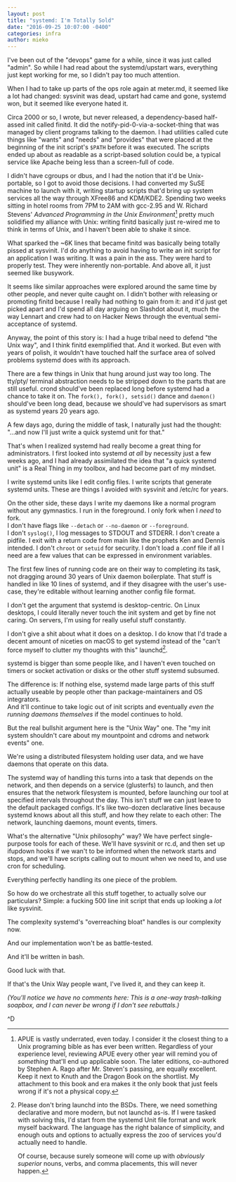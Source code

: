 ```yaml
---
layout: post
title: "systemd: I'm Totally Sold"
date: "2016-09-25 10:07:00 -0400"
categories: infra
author: mieko
---
```


I've been out of the "devops" game for a while, since it was just called
"admin".  So while I had read about the systemd/upstart wars, everything just
kept working for me, so I didn't pay too much attention.

When I had to take up parts of the ops role again at meter.md, it seemed like a
lot had changed: sysvinit was dead, upstart had came and gone, systemd won, but
it seemed like everyone hated it.

Circa 2000 or so, I wrote, but never released, a dependency-based half-assed
init called finitd.  It did the notify-pid-0-via-a-socket-thing that was managed
by client programs talking to the daemon.  I had utilities called cute things
like "wants" and "needs" and "provides" that were placed at the beginning of the
init script's `$PATH` before it was executed.  The scripts ended up about as
readable as a script-based solution could be, a typical service like Apache
being less than a screen-full of code.

I didn't have cgroups or dbus, and I had the notion that it'd be Unix-
portable, so I got to avoid those decisions.  I had converted my SuSE machine
to launch with it, writing startup scripts that'd bring up system services all
the way through XFree86 and KDM/KDE2.  Spending two weeks sitting in hotel
rooms from 7PM to 2AM with gcc-2.95 and W. Richard Stevens' _Advanced
Programming in the Unix Environment_[^apue] pretty much solidified my alliance with
Unix: writing finitd basically just re-wired me to think in terms of Unix, and
I haven't been able to shake it since.

[^apue]:
    APUE is vastly underrated, even today.  I consider it the closest thing to
    a Unix programing bible as has ever been written.  Regardless of your
    experience level, reviewing APUE every other year will remind you of
    *something* that'll end up applicable soon.  The later editions,
    co-authored by Stephen A. Rago after Mr. Steven's passing, are equally
    excellent.  Keep it next to Knuth and the Dragon Book on the shortlist.
    My attachment to this book and era makes it the only book that just feels
    wrong if it's not a physical copy.


What sparked the ~6K lines that became finitd was basically being totally
pissed at sysvinit.  I'd do anything to avoid having to write an init script
for an application I was writing.  It was a pain in the ass.  They were hard
to properly test.  They were inherently non-portable.  And above all, it just
seemed like busywork.  

It seems like similar approaches were explored around the same time by other
people, and never quite caught on.  I didn't bother with releasing or promoting
finitd because I really had nothing to gain from it: and it'd just get picked
apart and I'd spend all day arguing on Slashdot about it, much the way Lennart
and crew had to on Hacker News through the eventual semi-acceptance of systemd.

Anyway, the point of this story is: I had a huge tribal need to defend "the
Unix way", and I think finitd exemplified that.  And it worked.  But even with
years of polish, it wouldn't have touched half the surface area of solved
problems systemd does with its approach.

There are a few things in Unix that hung around just way too long.  The tty/pty/
terminal abstraction needs to be stripped down to the parts that are still
useful.  crond should've been replaced long before systemd had a chance to take
it on.  The `fork(), fork(), setsid()` dance and `daemon()` should've been long
dead, because we should've had supervisors as smart as systemd years 20 years
ago.

A few days ago, during the middle of task, I naturally just had the thought:
"...and now I'll just write a quick systemd unit for that."

That's when I realized systemd had really become a great thing for
administrators.  I first looked into systemd *at all* by necessity just a few
weeks ago, and I had already assimilated the idea that "a quick systemd unit"
is a Real Thing in my toolbox, and had become part of my mindset.

I write systemd units like I edit config files.  I write scripts that generate
systemd units.  These are things I avoided with sysvinit and /etc/rc for years.

On the other side, these days I write my daemons like a normal program without
any gymnastics.  I run in the foreground.  I only fork when I *need* to fork.  
I don't have flags like `--detach` or `--no-daemon` or `--foreground`.  
I don't `syslog()`, I log messages to STDOUT and STDERR.  I don't create a
pidfile.  I exit with a return code from main like the prophets Ken and Dennis
intended.  I don't `chroot` or `setuid` for security.  I don't load a
.conf file if all I need are a few values that can be expressed in environment
variables.

The first few lines of running code are on their way to completing its task,
not dragging around 30 years of Unix daemon boilerplate.  That stuff is handled
in like 10 lines of systemd, and if they disagree with the user's use-case,
they're editable without learning another config file format.

I don't get the argument that systemd is desktop-centric.  On Linux desktops,
I could literally never touch the init system and get by fine not caring.  On
servers, I'm using for really useful stuff constantly.

I don't give a shit about what it does on a desktop. I do know that I'd trade
a decent amount of niceties on macOS to get systemd instead of the "can't force
myself to clutter my thoughts with this" launchd[^launchd].

[^launchd]:
    Please don't bring launchd into the BSDs.  There, we need something
    declarative and more modern, but not launchd as-is.  If I were tasked with
    solving this, I'd start from the systemd Unit file format and work myself
    backward.  The language has the right balance of simplicity, and enough outs
    and options to actually express the zoo of services you'd actually need to
    handle.

    Of course, because surely someone will come up with *obviously superior*
    nouns, verbs, and comma placements, this will never happen.


systemd is bigger than some people like, and I haven't even touched on timers
or socket activation or disks or the other stuff systemd subsumed.  

The difference is: If nothing else, systemd  made large parts of this stuff
actually useable by people other than package-maintainers and OS integrators.  
And it'll continue to take logic out of init scripts and eventually *even the
running daemons themselves* if the model continues to hold.

But the real bullshit argument here is the "Unix Way" one.  The "my init system
shouldn't care about my mountpoint and cdroms and network events" one.  

We're using a distributed filesystem holding user data, and we have daemons
that operate on this data.

The systemd way of handling this turns into a task that depends on the network,
and then depends on a service (glusterfs) to launch, and then ensures that the
network filesystem is mounted, before launching our tool at specified intervals
throughout the day.  This isn't stuff we can just leave to the default packaged
configs.  It's like two-dozen declarative lines because systemd knows about all
this stuff, and how they relate to each other: The network, launching daemons,
mount events, timers.  

What's the alternative "Unix philosophy" way?  We have perfect single-purpose
tools for each of these.  We'll have sysvinit or rc.d, and then set up ifupdown
hooks if we wan't to be informed when the network starts and stops, and  we'll
have scripts calling out to mount when we need to, and use cron for scheduling.

Everything perfectly handling its one piece of the problem.

So how do we orchestrate all this stuff together, to actually solve our
particulars?  Simple: a fucking 500 line init script that ends up looking
a *lot* like sysvinit.

The complexity systemd's "overreaching bloat" handles is our complexity now.  

And our implementation won't be as battle-tested.  

And it'll be written in bash.

Good luck with that.

If that's the Unix Way people want, I've lived it, and they can keep it.

*(You'll notice we have no comments here: This is a one-way trash-talking
soapbox, and I can never be wrong if I don't see rebuttals.)*

^D

